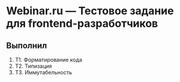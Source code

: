 # Webinar.ru — Тестовое задание для frontend-разработчиков

## Выполнил

1. T1. Форматирование кода
2. T2. Типизация
3. T3. Иммутабельность
